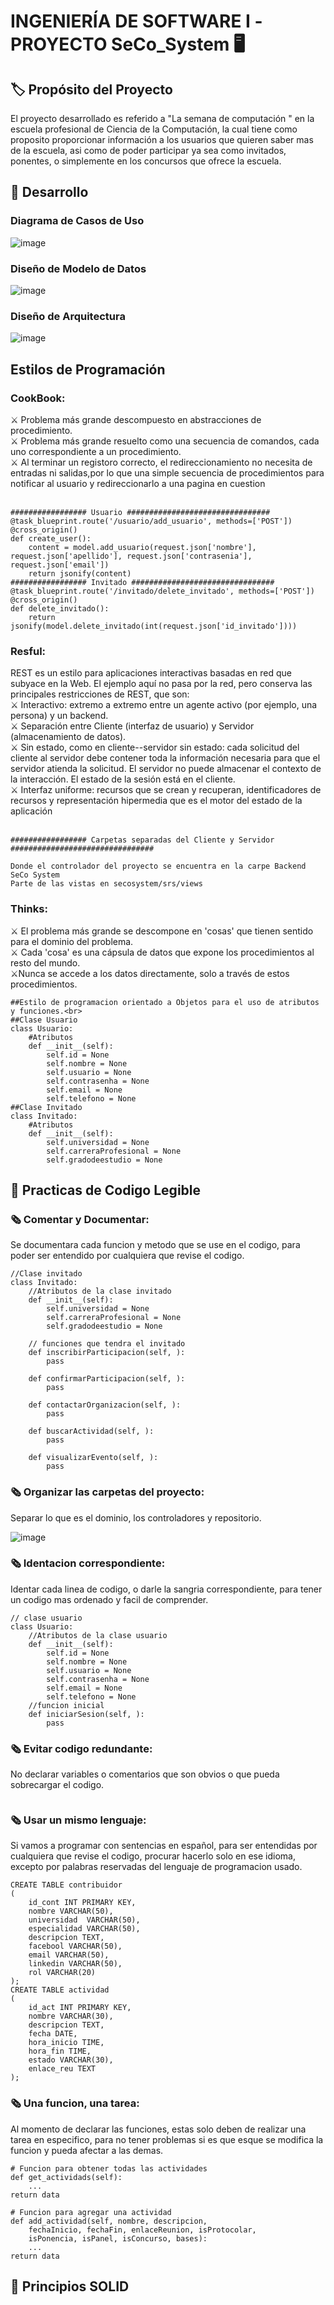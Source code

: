 #  INGENIERÍA DE SOFTWARE I -PROYECTO SeCo_System :desktop_computer: 
## :label: Propósito del Proyecto
El  proyecto desarrollado es referido a "La semana de computación " en la escuela profesional de Ciencia de la Computación, la cual tiene como proposito proporcionar información a los usuarios que quieren saber mas de la escuela, asi como de poder participar ya sea como invitados, ponentes, o simplemente en los concursos que ofrece la escuela.
## :red_circle: Desarrollo
### Diagrama de Casos de Uso
![image](https://github.com/GabrielPacco/SeCo_System/blob/main/Recursos/Main.png) 
### Diseño de Modelo de Datos 
![image](https://github.com/GabrielPacco/SeCo_System/blob/main/Recursos/modelo.png)
### Diseño de Arquitectura
![image](https://github.com/GabrielPacco/SeCo_System/blob/main/Recursos/Arquitectura.png)
## Estilos de Programación <br>
### **CookBook**: <br>
:crossed_swords: Problema más grande descompuesto en abstracciones de procedimiento.<br>
:crossed_swords: Problema más grande resuelto como una secuencia de comandos, cada uno correspondiente a un procedimiento.<br>
:crossed_swords: Al terminar un registoro correcto, el redireccionamiento no necesita de entradas ni salidas,por lo que una simple secuencia de procedimientos para notificar al usuario y redireccionarlo a una pagina en cuestion<br>
<br>
```
################# Usuario ################################
@task_blueprint.route('/usuario/add_usuario', methods=['POST'])
@cross_origin()
def create_user():
    content = model.add_usuario(request.json['nombre'], request.json['apellido'], request.json['contrasenia'], request.json['email']) 
    return jsonify(content)
################# Invitado ################################
@task_blueprint.route('/invitado/delete_invitado', methods=['POST'])
@cross_origin()
def delete_invitado():
    return jsonify(model.delete_invitado(int(request.json['id_invitado'])))
```
### **Resful**: <br>
REST es un estilo para aplicaciones interactivas basadas en red que subyace en la Web. El ejemplo aquí no pasa por la red, pero conserva las principales restricciones de REST, que son:<br>
:crossed_swords: Interactivo: extremo a extremo entre un agente activo (por ejemplo, una persona) y un backend.<br>
:crossed_swords: Separación entre Cliente (interfaz de usuario) y Servidor (almacenamiento de datos).<br>
:crossed_swords: Sin estado, como en cliente--servidor sin estado: cada solicitud del cliente al servidor debe contener toda la información necesaria para que el servidor atienda la solicitud. El servidor no puede almacenar el contexto de la interacción. El estado de la sesión está en el cliente.<br>
:crossed_swords: Interfaz uniforme: recursos que se crean y recuperan, identificadores de recursos y representación hipermedia que es el motor del estado de la aplicación<br>
<br>
```
################# Carpetas separadas del Cliente y Servidor ################################

Donde el controlador del proyecto se encuentra en la carpe Backend SeCo System
Parte de las vistas en secosystem/srs/views

```
###  **Thinks**: <br>
:crossed_swords: El problema más grande se descompone en 'cosas' que tienen sentido para el dominio del problema.<br>
:crossed_swords: Cada 'cosa' es una cápsula de datos que expone los procedimientos al resto del mundo.<br>
:crossed_swords:Nunca se accede a los datos directamente, solo a través de estos procedimientos.<br>
```
##Estilo de programacion orientado a Objetos para el uso de atributos y funciones.<br>
##Clase Usuario
class Usuario:
    #Atributos
    def __init__(self):
        self.id = None
        self.nombre = None
        self.usuario = None
        self.contrasenha = None
        self.email = None
        self.telefono = None
##Clase Invitado
class Invitado:
    #Atributos
    def __init__(self):
        self.universidad = None
        self.carreraProfesional = None
        self.gradodeestudio = None
```
## :red_circle: Practicas de Codigo Legible
### :newspaper_roll: **Comentar y Documentar**: <br>
Se documentara cada funcion y metodo que se use en el codigo, para poder ser entendido por cualquiera que revise el codigo. <br>
```
//Clase invitado
class Invitado:
    //Atributos de la clase invitado
    def __init__(self):
        self.universidad = None
        self.carreraProfesional = None
        self.gradodeestudio = None

    // funciones que tendra el invitado
    def inscribirParticipacion(self, ):
        pass

    def confirmarParticipacion(self, ):
        pass

    def contactarOrganizacion(self, ):
        pass

    def buscarActividad(self, ):
        pass

    def visualizarEvento(self, ):
        pass
```
### :newspaper_roll: **Organizar las carpetas del proyecto**: <br>
Separar lo que es el dominio, los controladores y repositorio.

![image](https://live.staticflickr.com/65535/52300101188_80a37989c3_n.jpg)

### :newspaper_roll: **Identacion correspondiente**: <br>
Identar cada linea de codigo, o darle la sangria correspondiente, para tener un codigo mas ordenado y facil de comprender.<br>
```
// clase usuario
class Usuario:
    //Atributos de la clase usuario
    def __init__(self):
        self.id = None
        self.nombre = None
        self.usuario = None
        self.contrasenha = None
        self.email = None
        self.telefono = None
    //funcion inicial 
    def iniciarSesion(self, ):
        pass
```
### :newspaper_roll: **Evitar codigo redundante**: <br>
No declarar variables o comentarios que son obvios o que pueda sobrecargar el codigo. <br>
```

```
### :newspaper_roll: **Usar un mismo lenguaje**: <br>
Si vamos a programar con sentencias en español, para ser entendidas por cualquiera que revise el codigo, procurar hacerlo solo en ese idioma, excepto por palabras reservadas del lenguaje de programacion usado.<br>
```
CREATE TABLE contribuidor
(
	id_cont INT PRIMARY KEY,
    nombre VARCHAR(50),
    universidad  VARCHAR(50),
    especialidad VARCHAR(50),
    descripcion TEXT,
    facebool VARCHAR(50),
    email VARCHAR(50),
    linkedin VARCHAR(50),
    rol VARCHAR(20)
);
CREATE TABLE actividad
(
    id_act INT PRIMARY KEY,
    nombre VARCHAR(30),
    descripcion TEXT,
    fecha DATE,
    hora_inicio TIME,
    hora_fin TIME,
    estado VARCHAR(30),
    enlace_reu TEXT
);
```
### :newspaper_roll: **Una funcion, una tarea**: <br>
Al momento de declarar las funciones, estas solo deben de realizar una tarea en especifico, para no tener problemas si es que esque se modifica la funcion y pueda afectar a las demas.
```
# Funcion para obtener todas las actividades
def get_actividads(self):  
    ...
return data

# Funcion para agregar una actividad
def add_actividad(self, nombre, descripcion,
    fechaInicio, fechaFin, enlaceReunion, isProtocolar,
    isPonencia, isPanel, isConcurso, bases):
    ...    
return data
```

## :red_circle: Principios SOLID

